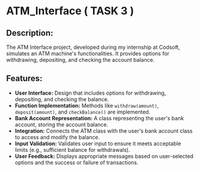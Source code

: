 # ATM_Interface ( TASK 3 ) 

## Description:
The ATM Interface project, developed during my internship at Codsoft, simulates an ATM machine's functionalities. It provides options for withdrawing, depositing, and checking the account balance.

## Features:
- **User Interface:** Design that includes options for withdrawing, depositing, and checking the balance.
- **Function Implementation:** Methods like `withdraw(amount)`, `deposit(amount)`, and `checkBalance()` are implemented.
- **Bank Account Representation:** A class representing the user's bank account, storing the account balance.
- **Integration:** Connects the ATM class with the user's bank account class to access and modify the balance.
- **Input Validation:** Validates user input to ensure it meets acceptable limits (e.g., sufficient balance for withdrawals).
- **User Feedback:** Displays appropriate messages based on user-selected options and the success or failure of transactions.

